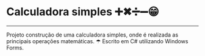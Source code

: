 <h1>Calculadora simples ➕✖➗➖😁</h1>
<hr>
Projeto construção de uma calculadora simples, onde é realizada as principais operações matemáticas.
☂ Escrito em C# utilizando Windows Forms.

